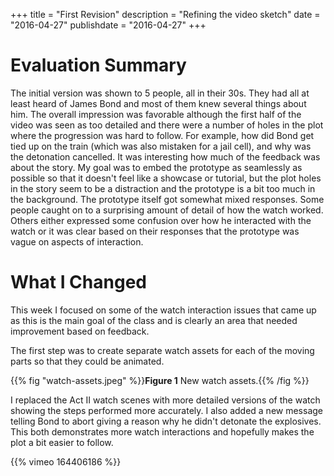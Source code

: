 +++
title = "First Revision"
description = "Refining the video sketch"
date = "2016-04-27"
publishdate = "2016-04-27"
+++

# Evaluation Summary

The initial version was shown to 5 people, all in their 30s. They had all at
least heard of James Bond and most of them knew several things about him. The
overall impression was favorable although the first half of the video was seen
as too detailed and there were a number of holes in the plot where the
progression was hard to follow. For example, how did Bond get tied up on the
train (which was also mistaken for a jail cell), and why was the detonation
cancelled. It was interesting how much of the feedback was about the story. My
goal was to embed the prototype as seamlessly as possible so that it doesn't
feel like a showcase or tutorial, but the plot holes in the story seem to be a
distraction and the prototype is a bit too much in the background. The
prototype itself got somewhat mixed responses. Some people caught on to a
surprising amount of detail of how the watch worked. Others either expressed
some confusion over how he interacted with the watch or it was clear based on
their responses that the prototype was vague on aspects of interaction.

# What I Changed

This week I focused on some of the watch interaction issues that came up as
this is the main goal of the class and is clearly an area that needed
improvement based on feedback.

The first step was to create separate watch assets for each of the moving parts
so that they could be animated.

{{% fig "watch-assets.jpeg" %}}**Figure 1** New watch assets.{{% /fig %}}

I replaced the Act II watch scenes with more detailed versions of the watch
showing the steps performed more accurately. I also added a new message telling
Bond to abort giving a reason why he didn't detonate the explosives. This both
demonstrates more watch interactions and hopefully makes the plot a bit easier
to follow.

{{% vimeo 164406186 %}}
